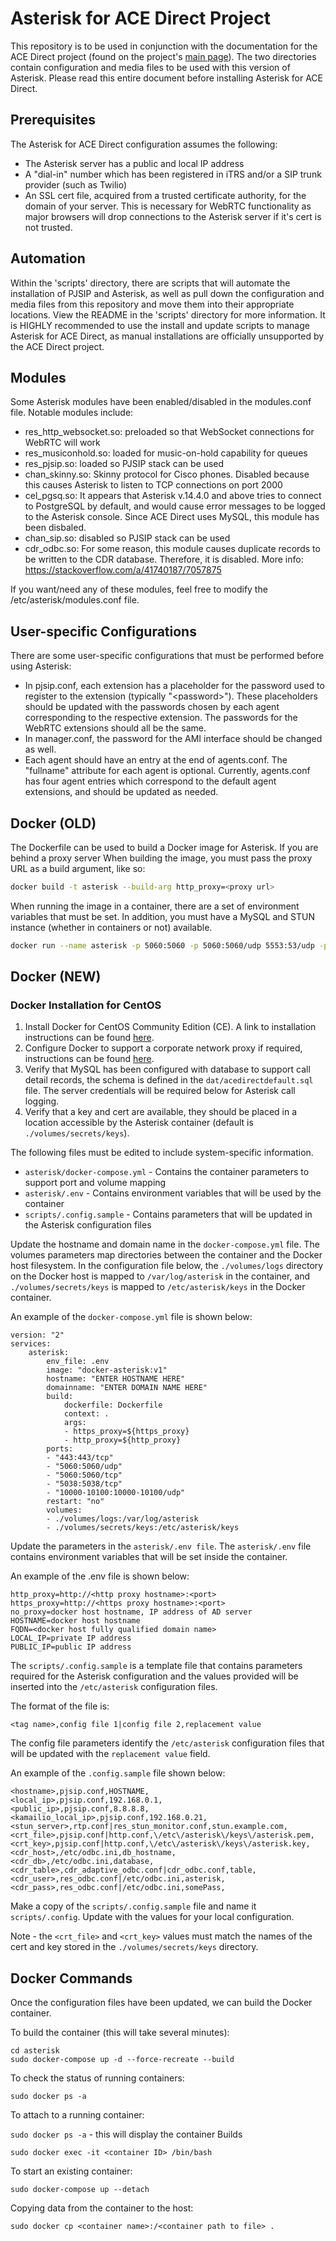 # **Asterisk for ACE Direct Project**

This repository is to be used in conjunction with the documentation for the ACE Direct project (found on the project's [main page](https://github.com/FCC/ACEDirect/tree/master/docs)). The two directories contain configuration and media files to be used with this version of Asterisk. Please read this entire document before installing Asterisk for ACE Direct.

## Prerequisites

The Asterisk for ACE Direct configuration assumes the following:

* The Asterisk server has a public and local IP address
* A "dial-in" number which has been registered in iTRS and/or a SIP trunk provider (such as Twilio)
* An SSL cert file, acquired from a trusted certificate authority, for the domain of your server. This is necessary for WebRTC functionality as major browsers will drop connections to the Asterisk server if it's cert is not trusted.

## Automation

Within the 'scripts' directory, there are scripts that will automate the installation of PJSIP and Asterisk, as well as
pull down the configuration and media files from this repository and move them into their appropriate locations.  View the README in the 'scripts'
directory for more information. It is HIGHLY recommended to use the install and update scripts to manage Asterisk for ACE Direct, as manual installations are officially unsupported by the ACE Direct project.

## Modules

Some Asterisk modules have been enabled/disabled in the modules.conf file. Notable modules include:

* res_http_websocket.so: preloaded so that WebSocket connections for WebRTC will work
* res_musiconhold.so: loaded for music-on-hold capability for queues
* res_pjsip.so: loaded so PJSIP stack can be used
* chan_skinny.so: Skinny protocol for Cisco phones. Disabled because this causes Asterisk to listen to TCP connections on port 2000
* cel_pgsq.so: It appears that Asterisk v.14.4.0 and above tries to connect to PostgreSQL by default, and would cause error messages to be logged to the Asterisk console. Since ACE Direct uses MySQL, this module has been disbaled.
* chan_sip.so: disabled so PJSIP stack can be used
* cdr_odbc.so: For some reason, this module causes duplicate records to be written to the CDR database. Therefore, it is disabled. More info: https://stackoverflow.com/a/41740187/7057875

If you want/need any of these modules, feel free to modify the /etc/asterisk/modules.conf file.

## User-specific Configurations

There are some user-specific configurations that must be performed before using Asterisk:

* In pjsip.conf, each extension has a placeholder for the password used to register to the extension (typically \"\<password\>\"). These placeholders should be updated with the passwords chosen by each agent corresponding to the respective extension. The passwords for the WebRTC extensions should all be the same.
* In manager.conf, the password for the AMI interface should be changed as well.
* Each agent should have an entry at the end of agents.conf. The \"fullname\" attribute for each agent is optional. Currently, agents.conf has four agent entries which correspond to the default agent extensions, and should be updated as needed.   


## Docker (OLD)

The Dockerfile can be used to build a Docker image for Asterisk. If you are behind a proxy server When building the image, you must pass the proxy URL as a build argument, like so:

```sh
docker build -t asterisk --build-arg http_proxy=<proxy url>
```

When running the image in a container, there are a set of environment variables that must be set. In addition, you must have a MySQL and STUN instance (whether in containers or not) available.

```sh
docker run --name asterisk -p 5060:5060 -p 5060:5060/udp 5553:53/udp -p 8090:443 -p 5038:5038 -p 10000-10010:10000-10010 -e PUBLIC_IP=<public ip address> -e SUTN_ADDR=<stun address> MYSQL_DB=<mysql address> MYSQL_TABLE=<mysql cdr table> MYSQL_USER=<mysql user> MYSQL_PASS=<mysql password> -v <SSL cert file>:/etc/asterisk/keys/star.pem -v <SSL key file>:/etc/asterisk/keys/star.key asterisk
```


## Docker (NEW)   

### Docker Installation for CentOS   

1. Install Docker for CentOS Community Edition (CE). A link to installation
instructions can be found [here](https://docs.docker.com/install/linux/docker-ce/centos/).
1. Configure Docker to support a corporate network proxy if required,
instructions can be found [here](https://docs.docker.com/config/daemon/systemd/#httphttps-proxy).
1. Verify that MySQL has been configured with database to support call detail
records, the schema is defined in the `dat/acedirectdefault.sql` file. The server
credentials will be required below for Asterisk call logging.
1. Verify that a key and cert are available, they should be placed in a location
accessible by the Asterisk container (default is `./volumes/secrets/keys`).

The following files must be edited to include system-specific information.

* `asterisk/docker-compose.yml` - Contains the container parameters to support
port and volume mapping
* `asterisk/.env` - Contains environment variables that will be used by the container
* `scripts/.config.sample` - Contains parameters that will be updated in the Asterisk
configuration files

Update the hostname and domain name in the `docker-compose.yml` file. The volumes
parameters map directories between the container and the Docker host filesystem.
In the configuration file below, the `./volumes/logs` directory on the Docker host
is mapped to `/var/log/asterisk` in the container, and `./volumes/secrets/keys` is
mapped to `/etc/asterisk/keys` in the Docker container.

An example of the `docker-compose.yml` file is shown below:

```
version: "2"
services:
    asterisk:
        env_file: .env
        image: "docker-asterisk:v1"
        hostname: "ENTER HOSTNAME HERE"
        domainname: "ENTER DOMAIN NAME HERE"
        build:
            dockerfile: Dockerfile
            context: .
            args:
            - https_proxy=${https_proxy}
            - http_proxy=${http_proxy}
        ports:
        - "443:443/tcp"
        - "5060:5060/udp"
        - "5060:5060/tcp"
        - "5038:5038/tcp"
        - "10000-10100:10000-10100/udp"
        restart: "no"
        volumes:
        - ./volumes/logs:/var/log/asterisk
        - ./volumes/secrets/keys:/etc/asterisk/keys
```
Update the parameters in the `asterisk/.env file`. The `asterisk/.env` file
contains environment variables that will be set inside the container.

An example of the .env file is shown below:

```                                                       
http_proxy=http://<http proxy hostname>:<port>
https_proxy=http://<https proxy hostname>:<port>
no_proxy=docker host hostname, IP address of AD server
HOSTNAME=docker host hostname
FQDN=<docker host fully qualified domain name>
LOCAL_IP=private IP address
PUBLIC_IP=public IP address
```

The `scripts/.config.sample` is a template file that contains parameters
required for the Asterisk configuration and the values provided will be
inserted into the `/etc/asterisk` configuration files.

The format of the file is:

`<tag name>,config file 1|config file 2,replacement value`

The config file parameters identify the `/etc/asterisk` configuration files that
will be updated with the `replacement value` field.

An example of the `.config.sample` file shown below:

```
<hostname>,pjsip.conf,HOSTNAME,
<local_ip>,pjsip.conf,192.168.0.1,
<public_ip>,pjsip.conf,8.8.8.8,
<kamailio_local_ip>,pjsip.conf,192.168.0.21,
<stun_server>,rtp.conf|res_stun_monitor.conf,stun.example.com,
<crt_file>,pjsip.conf|http.conf,\/etc\/asterisk\/keys\/asterisk.pem,
<crt_key>,pjsip.conf|http.conf,\/etc\/asterisk\/keys\/asterisk.key,
<cdr_host>,/etc/odbc.ini,db_hostname,
<cdr_db>,/etc/odbc.ini,database,
<cdr_table>,cdr_adaptive_odbc.conf|cdr_odbc.conf,table,
<cdr_user>,res_odbc.conf|/etc/odbc.ini,asterisk,
<cdr_pass>,res_odbc.conf|/etc/odbc.ini,somePass,
```

Make a copy of the `scripts/.config.sample` file and name it `scripts/.config`.
Update with the values for your local configuration.

Note - the `<crt_file>` and `<crt_key>` values must match
the names of the cert and key stored in the `./volumes/secrets/keys` directory.

## Docker Commands
Once the configuration files have been updated, we can build the Docker container.

To build the container (this will take several minutes):
```
cd asterisk
sudo docker-compose up -d --force-recreate --build
```

To check the status of running containers:

`sudo docker ps -a`

To attach to a running container:

`sudo docker ps -a` - this will display the container Builds

`sudo docker exec -it <container ID> /bin/bash`

To start an existing container:

`sudo docker-compose up --detach`

Copying data from the container to the host:

`sudo docker cp <container name>:/<container path to file> .`
